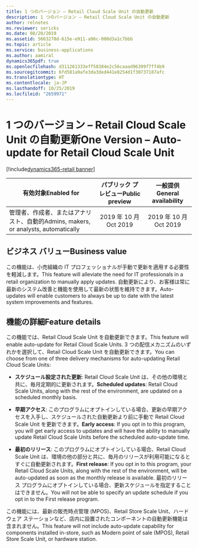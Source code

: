 ```yaml
---
title: 1 つのバージョン – Retail Cloud Scale Unit の自動更新
description: 1 つのバージョン – Retail Cloud Scale Unit の自動更新
author: relnotes
ms.reviewer: sericks
ms.date: 08/20/2019
ms.assetid: 5663278d-615e-e911-a96c-000d3a1c7bbb
ms.topic: article
ms.service: business-applications
ms.author: aamiral
dynamics365pdf: true
ms.openlocfilehash: d311261333eff58384e2c56caaad96399f7ff4b9
ms.sourcegitcommit: 6fd581a9afe3da3ded441e8254d1f30737187afc
ms.translationtype: HT
ms.contentlocale: ja-JP
ms.lasthandoff: 10/25/2019
ms.locfileid: "2659971"
---
```

# <a name="one-version--auto-update-for-retail-cloud-scale-unit"></a><span data-ttu-id="a05eb-103">1 つのバージョン – Retail Cloud Scale Unit の自動更新</span><span class="sxs-lookup"><span data-stu-id="a05eb-103">One Version – Auto-update for Retail Cloud Scale Unit</span></span>
[!include[dynamics365-retail banner](../includes/dynamics365-retail.md)]

| <span data-ttu-id="a05eb-104">有効対象</span><span class="sxs-lookup"><span data-stu-id="a05eb-104">Enabled for</span></span>    |  <span data-ttu-id="a05eb-105">パブリック プレビュー</span><span class="sxs-lookup"><span data-stu-id="a05eb-105">Public preview</span></span> | <span data-ttu-id="a05eb-106">一般提供</span><span class="sxs-lookup"><span data-stu-id="a05eb-106">General availability</span></span> | 
| ---------- | :----------: |:----------: |
|<span data-ttu-id="a05eb-107">管理者、作成者、またはアナリスト、自動的</span><span class="sxs-lookup"><span data-stu-id="a05eb-107">Admins, makers, or analysts, automatically</span></span>|<span data-ttu-id="a05eb-108">2019 年 10 月</span><span class="sxs-lookup"><span data-stu-id="a05eb-108">Oct 2019</span></span>| <span data-ttu-id="a05eb-109">2019 年 10 月</span><span class="sxs-lookup"><span data-stu-id="a05eb-109">Oct 2019</span></span>|


## <a name="business-value"></a><span data-ttu-id="a05eb-110">ビジネス バリュー</span><span class="sxs-lookup"><span data-stu-id="a05eb-110">Business value</span></span>
<!-- bv start -->
<span data-ttu-id="a05eb-111">この機能は、小売組織の IT プロフェッショナルが手動で更新を適用する必要性を軽減します。</span><span class="sxs-lookup"><span data-stu-id="a05eb-111">This feature will alleviate the need for IT professionals in a retail organization to manually apply updates.</span></span> <span data-ttu-id="a05eb-112">自動更新により、お客様は常に最新のシステム改善と機能を使用して最新の状態を維持できます。</span><span class="sxs-lookup"><span data-stu-id="a05eb-112">Auto-updates will enable customers to always be up to date with the latest system improvements and features.</span></span>
<!-- bv end -->



## <a name="feature-details"></a><span data-ttu-id="a05eb-113">機能の詳細</span><span class="sxs-lookup"><span data-stu-id="a05eb-113">Feature details</span></span>
<!--feature detail start -->
<span data-ttu-id="a05eb-114">この機能では、Retail Cloud Scale Unit を自動更新できます。</span><span class="sxs-lookup"><span data-stu-id="a05eb-114">This feature will enable auto-update for Retail Cloud Scale Units.</span></span> <span data-ttu-id="a05eb-115">3 つの配信メカニズムのいずれかを選択して、Retail Cloud Scale Unit を自動更新できます。</span><span class="sxs-lookup"><span data-stu-id="a05eb-115">You can choose from one of three delivery mechanisms for auto-updating Retail Cloud Scale Units:</span></span> 

- <span data-ttu-id="a05eb-116">**スケジュール設定された更新**: Retail Cloud Scale Unit は、その他の環境と共に、毎月定期的に更新されます。</span><span class="sxs-lookup"><span data-stu-id="a05eb-116">**Scheduled updates**:  Retail Cloud Scale Units, along with the rest of the environment, are updated on a scheduled monthly basis.</span></span> 

- <span data-ttu-id="a05eb-117">**早期アクセス**: このプログラムにオプトインしている場合、更新の早期アクセスを入手し、スケジュールされた自動更新より前に手動で Retail Cloud Scale Unit を更新できます。</span><span class="sxs-lookup"><span data-stu-id="a05eb-117">**Early access**:  If you opt in to this program, you will get early access to updates and will have the ability to manually update Retail Cloud Scale Units before the scheduled auto-update time.</span></span> 

- <span data-ttu-id="a05eb-118">**最初のリリース**: このプログラムにオプトインしている場合、Retail Cloud Scale Unit は、環境の他の部分と共に、毎月のリリースが利用可能になるとすぐに自動更新されます。</span><span class="sxs-lookup"><span data-stu-id="a05eb-118">**First release**:  If you opt in to this program, your Retail Cloud Scale Units, along with the rest of the environment, will be auto-updated as soon as the monthly release is available.</span></span> <span data-ttu-id="a05eb-119">最初のリリース プログラムにオプトインしている場合、更新スケジュールを指定することはできません。</span><span class="sxs-lookup"><span data-stu-id="a05eb-119">You will not be able to specify an update schedule if you opt in to the First release program.</span></span>

<span data-ttu-id="a05eb-120">この機能には、最新の販売時点管理 (MPOS)、Retail Store Scale Unit、ハードウェア ステーションなど、店内に設置されたコンポーネントの自動更新機能は含まれません。</span><span class="sxs-lookup"><span data-stu-id="a05eb-120">This feature will not include auto-update capability for components installed in-store, such as Modern point of sale (MPOS), Retail Store Scale Unit, or hardware station.</span></span>
<!--feature detail end -->









